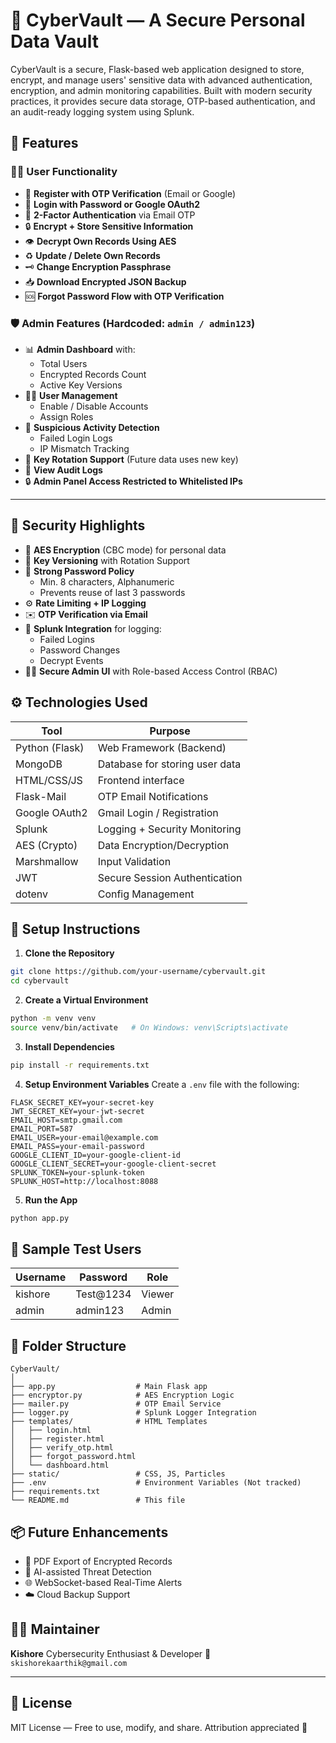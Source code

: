 # 🔐 CyberVault — A Secure Personal Data Vault

CyberVault is a secure, Flask-based web application designed to store, encrypt, and manage users' sensitive data with advanced authentication, encryption, and admin monitoring capabilities. Built with modern security practices, it provides secure data storage, OTP-based authentication, and an audit-ready logging system using Splunk.

## 🚀 Features

### 🧑‍💼 User Functionality
- 🔐 **Register with OTP Verification** (Email or Google)
- 🔑 **Login with Password or Google OAuth2**
- 🧾 **2-Factor Authentication** via Email OTP
- 🔒 **Encrypt + Store Sensitive Information**
- 👁️ **Decrypt Own Records Using AES**
- ♻️ **Update / Delete Own Records**
- 🗝️ **Change Encryption Passphrase**
- 📥 **Download Encrypted JSON Backup**
- 🆘 **Forgot Password Flow with OTP Verification**



### 🛡️ Admin Features (Hardcoded: `admin / admin123`)
- 📊 **Admin Dashboard** with:
  - Total Users
  - Encrypted Records Count
  - Active Key Versions
- 🧑‍💼 **User Management**
  - Enable / Disable Accounts
  - Assign Roles
- 🧠 **Suspicious Activity Detection**
  - Failed Login Logs
  - IP Mismatch Tracking
- 🔑 **Key Rotation Support** (Future data uses new key)
- 📜 **View Audit Logs**
- 🔒 **Admin Panel Access Restricted to Whitelisted IPs**

---

## 🔐 Security Highlights

- 🔑 **AES Encryption** (CBC mode) for personal data
- 🔁 **Key Versioning** with Rotation Support
- 🧠 **Strong Password Policy**
  - Min. 8 characters, Alphanumeric
  - Prevents reuse of last 3 passwords
- ⚙️ **Rate Limiting + IP Logging**
- ✉️ **OTP Verification via Email**
- 📡 **Splunk Integration** for logging:
  - Failed Logins
  - Password Changes
  - Decrypt Events
- 🕵️‍♂️ **Secure Admin UI** with Role-based Access Control (RBAC)


## ⚙️ Technologies Used

| Tool          | Purpose                          |
|---------------|----------------------------------|
| Python (Flask)| Web Framework (Backend)          |
| MongoDB       | Database for storing user data   |
| HTML/CSS/JS   | Frontend interface               |
| Flask-Mail    | OTP Email Notifications          |
| Google OAuth2 | Gmail Login / Registration       |
| Splunk        | Logging + Security Monitoring    |
| AES (Crypto)  | Data Encryption/Decryption       |
| Marshmallow   | Input Validation                 |
| JWT           | Secure Session Authentication    |
| dotenv        | Config Management                |


## 🧪 Setup Instructions

1. **Clone the Repository**
```bash
git clone https://github.com/your-username/cybervault.git
cd cybervault
````

2. **Create a Virtual Environment**

```bash
python -m venv venv
source venv/bin/activate   # On Windows: venv\Scripts\activate
```

3. **Install Dependencies**

```bash
pip install -r requirements.txt
```

4. **Setup Environment Variables**
   Create a `.env` file with the following:

```env
FLASK_SECRET_KEY=your-secret-key
JWT_SECRET_KEY=your-jwt-secret
EMAIL_HOST=smtp.gmail.com
EMAIL_PORT=587
EMAIL_USER=your-email@example.com
EMAIL_PASS=your-email-password
GOOGLE_CLIENT_ID=your-google-client-id
GOOGLE_CLIENT_SECRET=your-google-client-secret
SPLUNK_TOKEN=your-splunk-token
SPLUNK_HOST=http://localhost:8088
```

5. **Run the App**

```bash
python app.py
```



## 🧪 Sample Test Users

| Username | Password   | Role   |
| -------- | ---------- | ------ |
| kishore  | Test\@1234 | Viewer |
| admin    | admin123   | Admin  |



## 📁 Folder Structure

```
CyberVault/
│
├── app.py                  # Main Flask app
├── encryptor.py            # AES Encryption Logic
├── mailer.py               # OTP Email Service
├── logger.py               # Splunk Logger Integration
├── templates/              # HTML Templates
│   ├── login.html
│   ├── register.html
│   ├── verify_otp.html
│   ├── forgot_password.html
│   └── dashboard.html
├── static/                 # CSS, JS, Particles
├── .env                    # Environment Variables (Not tracked)
├── requirements.txt
└── README.md               # This file
```


## 📦 Future Enhancements

* 📄 PDF Export of Encrypted Records
* 🧠 AI-assisted Threat Detection
* 🌐 WebSocket-based Real-Time Alerts
* ☁️ Cloud Backup Support


## 👨‍💻 Maintainer

**Kishore**
Cybersecurity Enthusiast & Developer
📧 `skishorekaarthik@gmail.com`

---

## 📜 License

MIT License — Free to use, modify, and share.
Attribution appreciated 🙌

